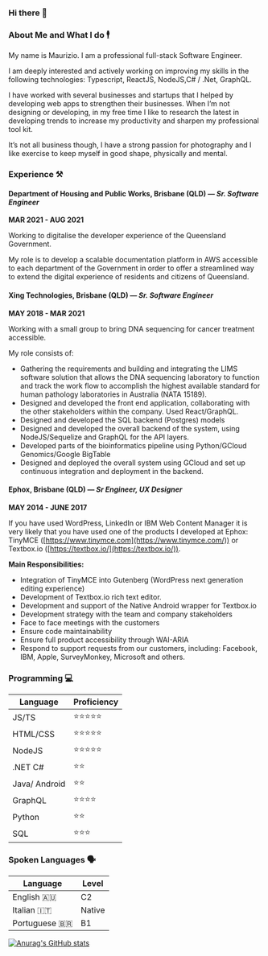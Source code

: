 ### Hi there 👋

### About Me and What I do 🕴

My name is Maurizio. I am a professional full-stack Software Engineer.

I am deeply interested and actively working on improving my skills in the following technologies: Typescript, ReactJS, NodeJS,C# / .Net, GraphQL.

I have worked with several businesses and startups that I helped by developing web apps to strengthen their businesses. When I’m not designing or developing, in my free time I like to research the latest in developing trends to increase my productivity and sharpen my professional tool kit.

It’s not all business though, I have a strong passion for photography and I like exercise to keep myself in good shape, physically and mental.

### Experience ⚒

#### Department of Housing and Public Works, Brisbane (QLD) — _Sr. Software Engineer_

**MAR 2021 - AUG 2021**

Working to digitalise the developer experience of the Queensland Government.

My role is to develop a scalable documentation platform in AWS accessible to each department of the Government in order to offer a streamlined way to extend the digital experience of residents and citizens of Queensland.

#### Xing Technologies, Brisbane (QLD) — _Sr. Software Engineer_

**MAY 2018 - MAR 2021**

Working with a small group to bring DNA sequencing for cancer treatment accessible.

My role consists of:

- Gathering the requirements and building and integrating the LIMS software solution that allows the DNA sequencing laboratory to function and track the work flow to accomplish the highest available standard for human pathology laboratories in Australia (NATA 15189).
- Designed and developed the front end application, collaborating with the other stakeholders within the company. Used React/GraphQL.
- Designed and developed the SQL backend (Postgres) models
- Designed and developed the overall backend of the system, using NodeJS/Sequelize and GraphQL for the API layers.
- Developed parts of the bioinformatics pipeline using Python/GCloud Genomics/Google BigTable
- Designed and deployed the overall system using GCloud and set up continuous integration and deployment in the backend.

#### Ephox, Brisbane (QLD) — _Sr Engineer, UX Designer_

**MAY 2014 - JUNE 2017**

If you have used WordPress, LinkedIn or IBM Web Content Manager it is very likely that you have used one of the products I developed at Ephox: TinyMCE ([https://www.tinymce.com](https://www.tinymce.com/)) or Textbox.io ([https://textbox.io/](https://textbox.io/)).

**Main Responsibilities:**

- Integration of TinyMCE into Gutenberg (WordPress next generation editing experience)
- Development of Textbox.io rich text editor.
- Development and support of the Native Android wrapper for Textbox.io
- Development strategy with the team and company stakeholders
- Face to face meetings with the customers
- Ensure code maintainability
- Ensure full product accessibility through WAI-ARIA
- Respond to support requests from our customers, including: Facebook, IBM, Apple, SurveyMonkey, Microsoft and others.

### Programming 💻

| Language      | Proficiency |
| ------------- | ----------- |
| JS/TS         | ⭐⭐⭐⭐⭐  |
| HTML/CSS      | ⭐⭐⭐⭐⭐  |
| NodeJS        | ⭐⭐⭐⭐⭐  |
| .NET C#       | ⭐⭐        |
| Java/ Android | ⭐⭐        |
| GraphQL       | ⭐⭐⭐⭐    |
| Python        | ⭐⭐        |
| SQL           | ⭐⭐⭐      |

### Spoken Languages 🗣

| Language      | Level  |
| ------------- | ------ |
| English 🇦🇺    | C2     |
| Italian 🇮🇹    | Native |
| Portuguese 🇧🇷 | B1     |

[![Anurag's GitHub stats](https://github-readme-stats.vercel.app/api?username=mimo84)](https://github.com/anuraghazra/github-readme-stats)
